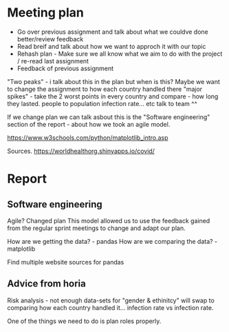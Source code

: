 # Meeting plan
* Go over previous assignment and talk about what we couldve done better/review feedback
* Read breif and talk about how we want to approch it with our topic
* Rehash plan - Make sure we all know what we aim to do with the project / re-read last assignment
* Feedback of previous assignment

"Two peaks" - i talk about this in the plan but when is this?
Maybe we want to change the assignment to how each country handled there "major spikes" - take the 2 worst points in every country and compare - how long they lasted. people to population infection rate... etc
talk to team ^^

If we change plan we can talk asbout this is the "Software engineering" section of the report - about how we took an agile model.



https://www.w3schools.com/python/matplotlib_intro.asp

Sources.
https://worldhealthorg.shinyapps.io/covid/



# Report
## Software engineering
Agile?
Changed plan
This model allowed us to use the feedback gained from the regular sprint meetings to change and adapt our plan.

How are we getting the data? - pandas
How are we comparing the data? - matplotlib

Find multiple website sources for pandas

## Advice from horia

Risk analysis - not enough data-sets for "gender & ethinitcy" will swap to comparing how each country handled it... infection rate vs infection rate.

One of the things we need to do is plan roles properly.

